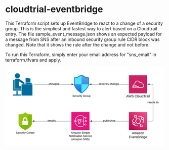 # cloudtrial-eventbridge

This Terraform script sets up EventBridge to react to a change of a security group.  This is the simpliest and fastest way to alert based on a Cloudtrail entry.  The file sample_event_message.json shows an expected payload for a message from SNS after an inbound security group rule CIDR block was changed.  Note that it shows the rule after the change and not before.

To run this Terraform, simply enter your email address for "sns_email" in terraform.tfvars and apply.

![architecture diagram](cloudtrail-eventbridge.png "Architecture")